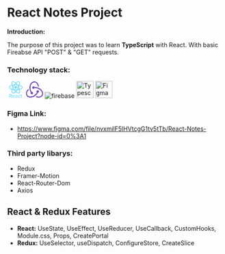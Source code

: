 # React Notes Project

**Introduction:**

The purpose of this project was to learn **TypeScript** with React. With basic Fireabse API "POST" & "GET" requests.

<h3 align="left">Technology stack:</h3>

<p align="left"> 
    <img src="https://raw.githubusercontent.com/devicons/devicon/master/icons/react/react-original-wordmark.svg" title="React" alt="react" width="40" height="40"/> 
    <img src="https://raw.githubusercontent.com/devicons/devicon/master/icons/redux/redux-original.svg" title="Redux" alt="redux" width="40" height="40"/>
    <img src="https://www.vectorlogo.zone/logos/firebase/firebase-icon.svg" alt="firebase" width="40" title="Firebase" height="40"/> 
    <img src="https://cdn.jsdelivr.net/gh/devicons/devicon/icons/typescript/typescript-original.svg" title="Typescript" width="40" height="40" />
    <img src="https://cdn.jsdelivr.net/gh/devicons/devicon/icons/figma/figma-original.svg" title="Figma" width="40" height="40" />
<h3 align="left">Figma Link: </h3>

- https://www.figma.com/file/nvxmilF5lHVtcgG1tv5tTb/React-Notes-Project?node-id=0%3A1

<h3 align="left">Third party libarys:</h3>

- Redux
- Framer-Motion
- React-Router-Dom
- Axios

## React & Redux Features

- **React:** UseState, UseEffect, UseReducer, UseCallback, CustomHooks, Module.css, Props, CreatePortal
- **Redux:** UseSelector, useDispatch, ConfigureStore, CreateSlice
